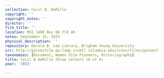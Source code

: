 ```yaml
---
collection: Cecil B. DeMille
copyright: ''
copyright_notes: ''
director: ''
film_title: ''
location: MSS 1400 Box 66 Fld 40
notes: September 15, 1933
physical_description: ''
repository: Harold B. Lee Library, Brigham Young University
src: http://gainesfilm.qa-lamp.ccnmtl.columbia.edu/sites/files/gainesfilm/images/B_demille_1933_letters6.jpg
taxonomies: [Document, Women Film Pioneers, Historiography]
title: Cecil B DeMille three letters (6 of 6)
year: '1933'

---
```

